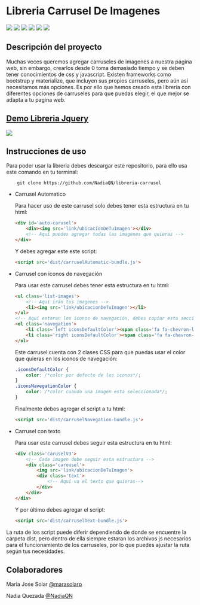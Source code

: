 # Libreria Carrusel De Imagenes

<img src='https://img.shields.io/badge/Jquery-3.3.1-blue.svg'>
<img src='https://img.shields.io/badge/Test-90%25-brightgreen.svg'>
<img src='https://img.shields.io/badge/Mocha-5.0.0-yellow.svg'>
<img src='https://img.shields.io/badge/Chai-4.1.2-yellowgreen.svg'>
<img src='https://img.shields.io/badge/JsDom-11.6.2-orange.svg'>
<img src='https://img.shields.io/badge/Font--Awesome-4.7.0-brightgreen.svg'>


## Descripción del proyecto

Muchas veces queremos agregar carruseles de imagenes a nuestra pagina web, sin embargo, crearlos desde 0 toma demasiado tiempo y se deben tener conocimientos de css y javascript. Existen frameworks como bootstrap y materialize, que incluyen sus propios carruseles, pero aún así necesitamos más opciones. Es por ello que hemos creado esta librería con diferentes opciones de carruseles para que puedas elegir, el que mejor se adapta a tu pagina web.


## [Demo Libreria Jquery](https://nadiaqn.github.io/libreria-carrusel/)

<img src='https://user-images.githubusercontent.com/32299783/37909852-7068b876-30e2-11e8-88b6-378d76ee1a4c.jpg'>

## Instrucciones de uso

Para poder usar la libreria debes descargar este repositorio, para ello usa este comando en tu terminal:

```github
    git clone https://github.com/NadiaQN/libreria-carrusel
```



- Carrusel Automatico

    Para hacer uso de este carrusel solo debes tener esta estructura en tu html:

    ```html
    <div id='auto-carusel'>
        <div><img src='link/ubicacionDeTuImagen'></div>
        <!-- Aquí puedes agregar todas las imagenes que quieras -->
    </div>
    ```
    Y debes agregar este este script:

    ```html
    <script src='dist/carruselAutomatic-bundle.js'>
    ```

- Carrusel con iconos de navegación

    Para usar este carrusel debes tener esta estructura en tu html:

    ```html
    <ul class='list-images'>
        <!-- Aquí irán tus imagenes -->
        <li><img src='link/ubicacionDeTuImagen'></li>
    </ul>
    <!-- Aquí estaran los iconos de navegación, debes copiar esta sección tal cual y como esta-->
    <ol class='navegation'>
        <li class='left iconsDefaultColor'><span class='fa fa-chevron-left'></span></li>
        <li class='right iconsDefaultColor'><span class='fa fa-chevron-right'></span></li>
    </ol>
    ```

    Este carrusel cuenta con 2 clases CSS para que puedas usar el color que quieras en los iconos de navegación:

    ```css
    .iconsDefaultColor {
        color: /*color por defecto de los iconos*/;
    }
    .iconsNavegationColor {
        color: /*color cuando una imagen esta seleccionada*/;
    }
    ```

    Finalmente debes agregar el script a tu html:

    ```html
    <script src='dist/carruselNavegation-bundle.js'>
    ```

- Carrusel con texto

    Para usar este carrusel debes seguir esta estructura en tu html:

    ```html
    <div class='caruselV3'>
        <!-- Cada imagen debe seguir esta estructura -->
        <div class='carousel'>
            <img src='link/ubicacionDeTuImagen'>
            <div class='text'>
                <!-- Aquí va el texto que quieras-->
            </div>
        </div>
    </div>
    ```

    Y por último debes agregar el script:

    ```html
    <script src='dist/carruselText-bundle.js'>
    ```

La ruta de los script puede diferir dependiendo de donde se encuentre la carpeta dist, pero dentro de ella siempre estaran los archivos js necesarios para el funcionamiento de los carruseles, por lo que puedes ajustar la ruta según tus necesidades.




## Colaboradores

Maria Jose Solar [@marasolarp](https://github.com/marasolarp)

Nadia Quezada [@NadiaQN](https://github.com/NadiaQN)